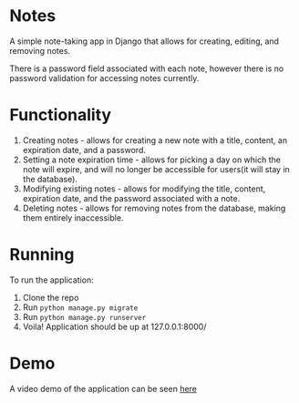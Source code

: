 # Notes
A simple note-taking app in Django that allows for creating, editing, and removing notes.

There is a password field associated with each note, however there is no password validation for accessing notes currently.

# Functionality
1. Creating notes - allows for creating a new note with a title, content, an expiration date, and a password.
2. Setting a note expiration time - allows for picking a day on which the note will expire, and will no longer be accessible for users(it will stay in the database).
3. Modifying existing notes - allows for modifying the title, content, expiration date, and the password associated with a note.
4. Deleting notes - allows for removing notes from the database, making them entirely inaccessible.

# Running
To run the application:
1. Clone the repo
2. Run `python manage.py migrate`
3. Run `python manage.py runserver`
4. Voila! Application should be up at 127.0.0.1:8000/

# Demo
A video demo of the application can be seen [here](https://streamable.com/vqxqvr) 
